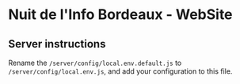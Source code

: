 # Nuit de l'Info Bordeaux - WebSite

## Server instructions

Rename the `/server/config/local.env.default.js` to `/server/config/local.env.js`, and add your configuration to this file.